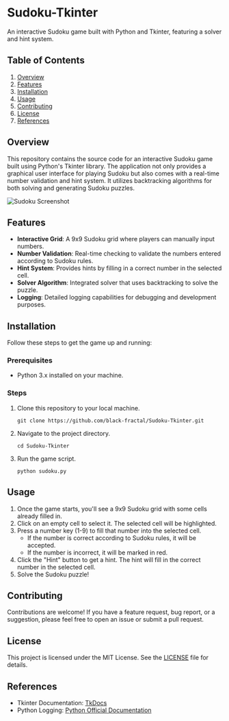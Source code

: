 # Sudoku-Tkinter
An interactive Sudoku game built with Python and Tkinter, featuring a solver and hint system.

## Table of Contents

1. [Overview](#overview)
2. [Features](#features)
3. [Installation](#installation)
4. [Usage](#usage)
5. [Contributing](#contributing)
6. [License](#license)
7. [References](#references)

## Overview

This repository contains the source code for an interactive Sudoku game built using Python's Tkinter library. The application not only provides a graphical user interface for playing Sudoku but also comes with a real-time number validation and hint system. It utilizes backtracking algorithms for both solving and generating Sudoku puzzles.

![Sudoku Screenshot]([screenshot.png](https://github.com/black-fractal/Sudoku-Tkinter/blob/main/Sudoku-Tkinter.py))

## Features

- **Interactive Grid**: A 9x9 Sudoku grid where players can manually input numbers.
- **Number Validation**: Real-time checking to validate the numbers entered according to Sudoku rules.
- **Hint System**: Provides hints by filling in a correct number in the selected cell.
- **Solver Algorithm**: Integrated solver that uses backtracking to solve the puzzle.
- **Logging**: Detailed logging capabilities for debugging and development purposes.

## Installation

Follow these steps to get the game up and running:

### Prerequisites

- Python 3.x installed on your machine.

### Steps

1. Clone this repository to your local machine.
   ```
   git clone https://github.com/black-fractal/Sudoku-Tkinter.git
   ```
2. Navigate to the project directory.
   ```
   cd Sudoku-Tkinter
   ```
3. Run the game script.
   ```
   python sudoku.py
   ```

## Usage

1. Once the game starts, you'll see a 9x9 Sudoku grid with some cells already filled in.
2. Click on an empty cell to select it. The selected cell will be highlighted.
3. Press a number key (1-9) to fill that number into the selected cell.
   - If the number is correct according to Sudoku rules, it will be accepted.
   - If the number is incorrect, it will be marked in red.
4. Click the "Hint" button to get a hint. The hint will fill in the correct number in the selected cell.
5. Solve the Sudoku puzzle!

## Contributing

Contributions are welcome! If you have a feature request, bug report, or a suggestion, please feel free to open an issue or submit a pull request.

## License

This project is licensed under the MIT License. See the [LICENSE](LICENSE) file for details.

## References

- Tkinter Documentation: [TkDocs](https://tkdocs.com/tutorial/index.html)
- Python Logging: [Python Official Documentation](https://docs.python.org/3/library/logging.html)

